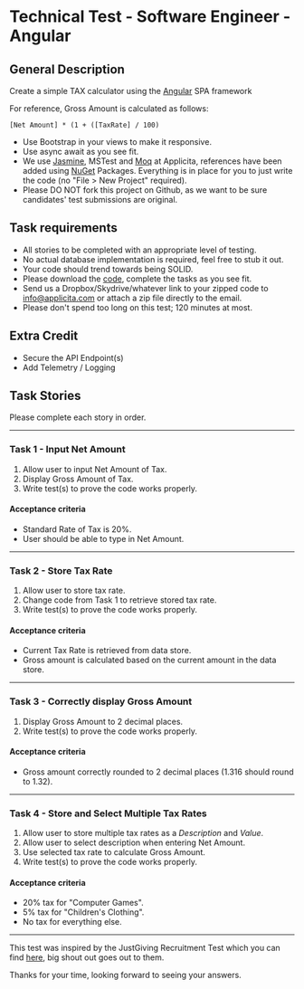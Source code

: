 # Technical Test - Software Engineer - Angular

## General Description

Create a simple TAX calculator using the [Angular](https://angular.io/) SPA framework

For reference, Gross Amount is calculated as follows:

`[Net Amount] * (1 + ([TaxRate] / 100)`

- Use Bootstrap in your views to make it responsive.
- Use async await as you see fit.
- We use [Jasmine](http://jasmine.github.io), MSTest and [Moq](http://code.google.com/p/moq) at Applicita, references have been added using [NuGet](http://nuget.codeplex.com/) Packages. Everything is in place for you to just write the code (no "File > New Project" required).
- Please DO NOT fork this project on Github, as we want to be sure candidates' test submissions are original.

## Task requirements

- All stories to be completed with an appropriate level of testing.
- No actual database implementation is required, feel free to stub it out.
- Your code should trend towards being SOLID.
- Please download the [code](https://github.com/Applicita/Test-Software-Engineer-Angular), complete the tasks as you see fit.
- Send us a Dropbox/Skydrive/whatever link to your zipped code to info@applicita.com or attach a zip file directly to the email.
- Please don't spend too long on this test; 120 minutes at most.

## Extra Credit

- Secure the API Endpoint(s)
- Add Telemetry / Logging

## Task Stories

Please complete each story in order.

---

### Task 1 - Input Net Amount

1. Allow user to input Net Amount of Tax.
2. Display Gross Amount of Tax.
3. Write test(s) to prove the code works properly.

#### Acceptance criteria

- Standard Rate of Tax is 20%.
- User should be able to type in Net Amount.

---

### Task 2 - Store Tax Rate

1. Allow user to store tax rate.
2. Change code from Task 1 to retrieve stored tax rate.
3. Write test(s) to prove the code works properly.

#### Acceptance criteria

- Current Tax Rate is retrieved from data store.
- Gross amount is calculated based on the current amount in the data store.

---

### Task 3 - Correctly display Gross Amount

1. Display Gross Amount to 2 decimal places.
2. Write test(s) to prove the code works properly.

#### Acceptance criteria

- Gross amount correctly rounded to 2 decimal places (1.316 should round to 1.32).

---

### Task 4 - Store and Select Multiple Tax Rates

1. Allow user to store multiple tax rates as a *Description* and *Value*.
2. Allow user to select description when entering Net Amount.
3. Use selected tax rate to calculate Gross Amount.
4. Write test(s) to prove the code works properly.

#### Acceptance criteria

- 20% tax for "Computer Games".
- 5% tax for "Children's Clothing".
- No tax for everything else.

---

This test was inspired by the JustGiving Recruitment Test which you can find [here](https://github.com/JustGiving/Recruitment-Test), big shout out goes out to them.

Thanks for your time, looking forward to seeing your answers.